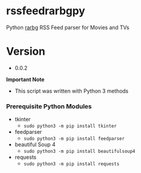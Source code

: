 # rssfeedrarbgpy
Python [rarbg](https://rarbg.to/torrents.php) RSS Feed parser for Movies and TVs

# Version
* 0.0.2

**Important Note**
* This script was written with Python 3 methods

### Prerequisite Python Modules
* tkinter
  * `sudo python3 -m pip install tkinter`
* feedparser
  * `sudo python3 -m pip install feedparser`
* beautiful Soup 4
  * `sudo python3 -m pip install beautifulsoup4`
* requests
  * `sudo python3 -m pip install requests`
